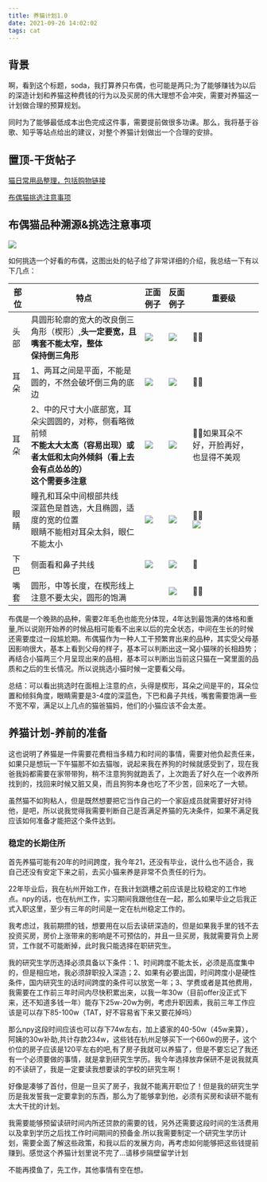 ```yaml
---
title: 养猫计划1.0
date: 2021-09-26 14:02:02
tags: cat
---
```


## 背景

啊，看到这个标题，soda，我打算养只布偶，也可能是两只;为了能够赚钱为以后的深造计划和养猫这种费钱的行为以及买房的伟大理想不会冲突，需要对养猫这一计划做合理的预算规划。

同时为了能够最低成本出色完成这件事，需要提前做很多功课。那么，我将基于谷歌、知乎等站点给出的建议，对整个养猫计划做出一个合理的安排。

<!-- more -->

## 置顶-干货帖子

[猫日常用品整理，包括购物链接](https://www.dealmoon.com/guide/769595)

[布偶猫挑选注意事项](https://zhuanlan.zhihu.com/p/352278682)

## 布偶猫品种溯源&挑选注意事项

![](1.jpeg)

如何挑选一个好看的布偶，这图出处的帖子给了非常详细的介绍，我总结一下有以下几点：

| 部位 | 特点                                                         | 正面例子    | 反面例子    | 重要级                                 |
| ---- | ------------------------------------------------------------ | ----------- | ----------- | -------------------------------------- |
| 头部 | 具圆形轮廓的宽大的改良倒三角形（楔形）,**头一定要宽，且嘴套不能太窄，整体**</br>**保持倒三角形** | ![](3.jpg)  | ![](4.jpg)  | 🌟🌟                                     |
| 耳朵 | 1、两耳之间是平面，不能是圆的，不然会破坏倒三角的底边</br>   | ![](7.jpg)  | ![](5.jpg)  | 🌟🌟                                     |
| 耳朵 | 2、中的尺寸大小底部宽，耳朵尖圆圆的，对称，侧看略微前倾<br />**不能太大太高（容易出现）或者太低和太向外倾斜（看上去会有点怂怂的）<br />这个需要多注意** | ![](7.jpg)  | ![](8.jpg)  | 🌟🌟如果耳朵不好，开脸再好，也显得不美观 |
| 眼睛 | 瞳孔和耳朵中间根部共线<br />深蓝色是首选，大且椭圆，适度的宽的位置<br />眼睛不能相对耳朵太斜，眼仁不能太小 | ![](10.jpg) | ![](11.jpg) | 🌟🌟<br />![](9.jpg)                     |
| 下巴 | 侧面看和鼻子共线                                             | ![](12.jpg) | ![](14.jpg) | 🌟                                      |
| 嘴套 | 圆形，中等长度，在楔形线上<br />注意不要太尖，圆形的饱满     |             | ![](13.jpg) | 🌟🌟                                     |

布偶是一个晚熟的品种，需要2年毛色也能充分体现，4年达到最饱满的体格和重量,所以说刚开始养的时候品相可能看不出来以后的完全状态，中间在生长的时候还需要度过一段尴尬期。布偶猫作为一种人工干预繁育出来的品种，其实受父母基因影响很大，基本上看到父母的样子，基本可以判断出这一窝小猫咪的长相趋势；再结合小猫两三个月呈现出来的品相，基本可以判断出当前这只猫在一窝里面的品质和之后的生长情况。所以说挑选小猫时候一定要看父母。

总结：可以看出挑选时在面相上注意的点，头得是楔形，耳朵之间是平的，耳朵位置和倾斜角度，眼睛需要是3-4度的深蓝色，下巴和鼻子共线，嘴套需要饱满一些不宽不窄，满足以上几点的猫爸猫妈，他们的小猫应该不会太差。

## 养猫计划-养前的准备

这也说明了养猫是一件需要花费相当多精力和时间的事情，需要对他负起责任来，如果只是想玩一下午猫那不如去猫咖，说起来我在养狗的时候就感受到了，现在我爸我妈都需要在家带带狗，稍不注意狗狗就跑丢了，上次跑丢了好久在一个收养所找到的，找回来时候又脏又臭，而且狗狗本身也吃了不少苦，回来吃了一大顿。

虽然猫不如狗粘人，但是既然想要把它当作自己的一个家庭成员就需要好好对待他，是吧，所以说我觉得我需要判断自己是否满足养猫的先决条件，如果不满足我应该如何准备才能把这个条件达到。

### 稳定的长期住所

首先养猫可能有20年的时间跨度，我今年21，还没有毕业，说什么也不适合，我自己还没有安定下来之前，去买小猫来养是非常不负责任的行为。

22年毕业后，我在杭州开始工作，在我计划跳槽之前应该是比较稳定的工作地点。npy的话，也在杭州工作，实习期间我跟他住在一起，那么如果毕业之后我正式入职这里，至少有三年的时间是一定在杭州稳定工作的。

我考虑过，我前期攒的钱，想要用在以后去读研深造的，但是如果我手里的钱不去投资买房，房价上涨带来的影响是不可预估的，并且一旦买房，我就需要背负上房贷，工作就不可能断掉，此时我只能选择在职研究生。

我的研究生学历选择必须具备以下条件：1、时间跨度不能太长，必须是高度集中的，但是相应地，我必须辞职投入深造；2、如果有必要出国，时间跨度小是硬性条件，国内研究生的话时间跨度的条件可以放宽一年；3、学费或者是其他费用，我需要在工作前三年时间内尽快积累出来，以我一年30w（目前offer没正式下来，还不知道多钱一年）能存下25w-20w为例，考虑升职因素，我前三年工作应该是可以存下85-100w（TAT，好不容易省下来又要花掉吗）

那么npy这段时间应该也可以存下74w左右，加上婆家的40-50w（45w来算），阿姨的30w补助,共计存款234w，这些钱在杭州足够买下一个660w的房子，这个价位的房子应该是120平左右的吧,有了房子我就可以养猫了，但是不要忘记了我还有一个必须要做的事情，就是拿到研究生学历。我今年选择放弃保研不是说我就真的不读研了，我是一定要读我想要读的学校的研究生啊！

好像是凑够了首付，但是一旦买了房子，我就不能离开职位了！但是我的研究生学历是我发誓我一定要拿到的东西，那么为了能够拿到他，必须有买房和读研不能有太大干扰的计划。

我需要能够预留读研时间内所还贷款的需要的钱，另外还需要这段时间的生活费用以及拿到学历之后找工作时间期间的预备金.所以我需要制定一个研究生学历计划，需要全面了解这些政策，和我以后的发展方向，再考虑如何能够把这些钱提前赚到。感觉这个养猫计划里说不完了...请移步隔壁留学计划

不能再摸鱼了，先工作，其他事情有空在想。













